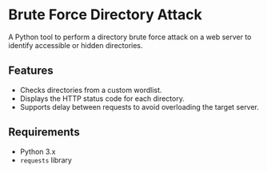 # Brute Force Directory Attack

A Python tool to perform a directory brute force attack on a web server to identify accessible or hidden directories.

## Features

- Checks directories from a custom wordlist.
- Displays the HTTP status code for each directory.
- Supports delay between requests to avoid overloading the target server.

## Requirements

- Python 3.x
- `requests` library
